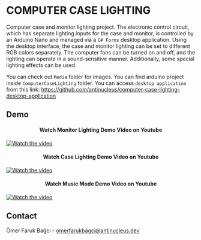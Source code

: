 # COMPUTER CASE LIGHTING

Computer case and monitor lighting project. The electronic control circuit, which has separate lighting inputs for the case and monitor, is controlled by an Arduino Nano and managed via a `C# Forms` desktop application. Using the desktop interface, the case and monitor lighting can be set to different RGB colors separately. The computer fans can be turned on and off, and the lighting can operate in a sound-sensitive manner. Additionally, some special lighting effects can be used.

You can check out `Media` folder for images.
You can find arduino project inside `ComputerCaseLighting` folder.
You can access `desktop application` from this link: https://github.com/antinucleus/computer-case-lighting-desktop-application

## Demo

<h4 align="center">
  Watch Monitor Lighting Demo Video on Youtube
</h4>

[![Watch the video](https://img.youtube.com/vi/CH5AKRRtLAE/1.jpg)](https://www.youtube.com/watch?v=CH5AKRRtLAE)

<h4 align="center">
  Watch Case Lighting Demo Video on Youtube
</h4>

[![Watch the video](https://img.youtube.com/vi/YzfNLE8OEB4/0.jpg)](https://www.youtube.com/watch?v=YzfNLE8OEB4)

<h4 align="center">
  Watch Music Mode Demo Video on Youtube
</h4>

[![Watch the video](https://img.youtube.com/vi/NWLHv3-DxXc/3.jpg)](https://www.youtube.com/watch?v=NWLHv3-DxXc)

## Contact

Ömer Faruk Bağcı - [omerfarukbagci@antinucleus.dev](mailto:omerfarukbagci@antinucleus.dev)
